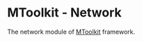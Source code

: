MToolkit - Network
==================

The network module of [MToolkit](https://github.com/mtoolkit/mtoolkit) framework.
